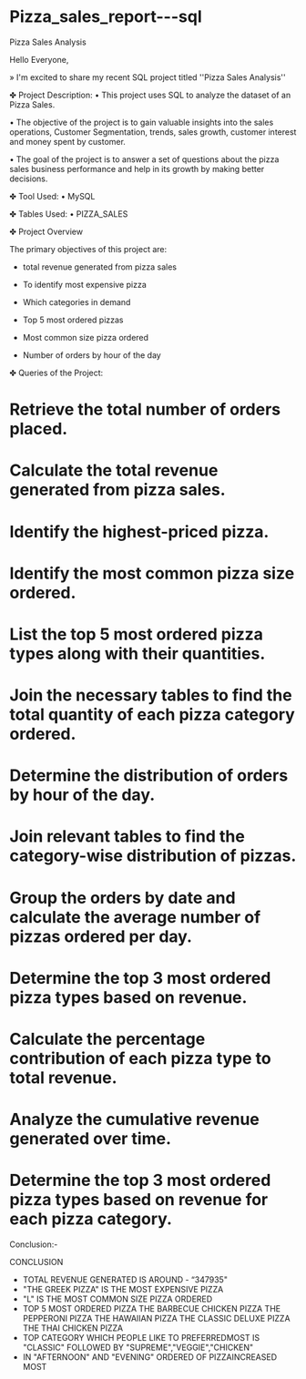 # Pizza_sales_report---sql

Pizza Sales Analysis

Hello Everyone,

» I'm excited to share my recent SQL project titled ''Pizza Sales Analysis''



✤ Project Description:
• This project uses SQL to analyze the dataset of an Pizza Sales.

• The objective of the project is to gain valuable insights into the sales operations, Customer Segmentation, trends, sales growth, customer interest and money spent by customer.

• The goal of the project is to answer a set of questions about the pizza sales business performance and help in its growth by making better decisions.




✤ Tool Used:
• MySQL


✤ Tables Used:
• PIZZA_SALES



✤ Project Overview

The primary objectives of this project are:

- total revenue generated from pizza sales

- To identify most expensive pizza

- Which categories in demand

- Top 5 most ordered pizzas

- Most common size pizza ordered

- Number of orders by hour of the day




✤ Queries of the Project:

# Retrieve the total number of orders placed.

# Calculate the total revenue generated from pizza sales.

# Identify the highest-priced pizza.

# Identify the most common pizza size ordered.

# List the top 5 most ordered pizza types along with their quantities.

# Join the necessary tables to find the total quantity of each pizza category ordered.

# Determine the distribution of orders by hour of the day.

# Join relevant tables to find the category-wise distribution of pizzas.

# Group the orders by date and calculate the average number of pizzas ordered per day.

# Determine the top 3 most ordered pizza types based on revenue.

# Calculate the percentage contribution of each pizza type to total revenue.

# Analyze the cumulative revenue generated over time.

# Determine the top 3 most ordered pizza types based on revenue for each pizza category.




Conclusion:-

CONCLUSION
- TOTAL REVENUE GENERATED IS AROUND - “347935"
- "THE GREEK PIZZA" IS THE MOST EXPENSIVE PIZZA
- "L" IS THE MOST COMMON SIZE PIZZA ORDERED
- TOP 5 MOST ORDERED PIZZA
   THE BARBECUE CHICKEN PIZZA
   THE PEPPERONI PIZZA
   THE HAWAIIAN PIZZA
   THE CLASSIC DELUXE PIZZA
   THE THAI CHICKEN PIZZA
- TOP CATEGORY WHICH PEOPLE LIKE TO PREFERREDMOST IS "CLASSIC" FOLLOWED BY "SUPREME","VEGGIE","CHICKEN"
- IN "AFTERNOON" AND "EVENING" ORDERED OF PIZZAINCREASED MOST


